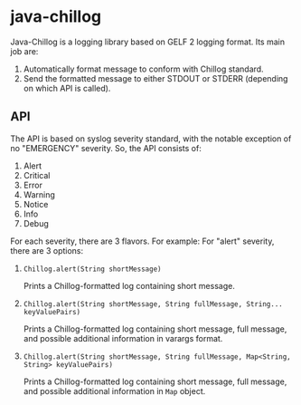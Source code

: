 # java-chillog

Java-Chillog is a logging library based on GELF 2 logging format. Its main job are:

1. Automatically format message to conform with Chillog standard.
2. Send the formatted message to either STDOUT or STDERR (depending on which API is called).
 
 
## API

The API is based on syslog severity standard, with the notable exception of no "EMERGENCY" severity. So, the API consists of:

1. Alert
2. Critical
2. Error
3. Warning
4. Notice
5. Info
6. Debug

For each severity, there are 3 flavors. For example: For "alert" severity, there are 3 options:

1. `Chillog.alert(String shortMessage)`

    Prints a Chillog-formatted log containing short message.

2. `Chillog.alert(String shortMessage, String fullMessage, String... keyValuePairs)`

    Prints a Chillog-formatted log containing short message, full message, and possible additional information in varargs format.
    
3. `Chillog.alert(String shortMessage, String fullMessage, Map<String, String> keyValuePairs)`

   Prints a Chillog-formatted log containing short message, full message, and possible additional information in `Map` object.
